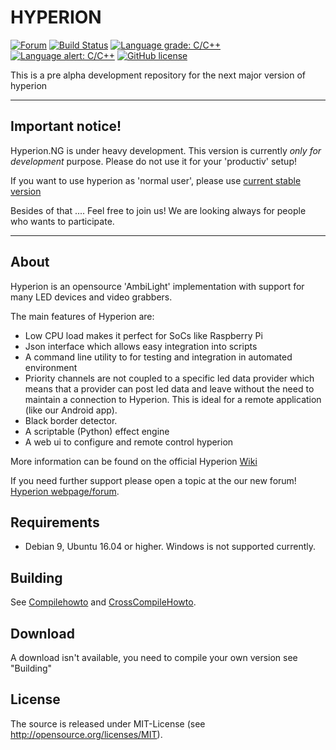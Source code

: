 # HYPERION

[![Forum](https://img.shields.io/website/https/hyperion-project.org.svg?down_color=red&down_message=offline&up_color=green&up_message=online)](https://www.hyperion-project.org)
[![Build Status](https://travis-ci.org/hyperion-project/hyperion.ng.svg?branch=master)](https://travis-ci.org/hyperion-project/hyperion.ng)
[![Language grade: C/C++](https://img.shields.io/lgtm/grade/cpp/g/hyperion-project/hyperion.ng.svg)](https://lgtm.com/projects/g/hyperion-project/hyperion.ng/context:cpp)
[![Language alert: C/C++](https://img.shields.io/lgtm/alerts/g/hyperion-project/hyperion.ng.svg)](https://lgtm.com/projects/g/hyperion-project/hyperion.ng/alerts)
[![GitHub license](https://img.shields.io/badge/License-MIT-yellow.svg)](https://raw.githubusercontent.com/hyperion-project/hyperion.ng/master/LICENSE)

This is a pre alpha development repository for the next major version of hyperion

--------
## **Important notice!**

Hyperion.NG is under heavy development. This version is currently _only for development_ purpose.
Please do not use it for your 'productiv' setup!

If you want to use hyperion as 'normal user', please use [current stable version](https://github.com/hyperion-project/hyperion)

Besides of that ....  Feel free to join us! We are looking always for people who wants to participate.

--------
## About

Hyperion is an opensource 'AmbiLight' implementation with support for many LED devices and video grabbers.

The main features of Hyperion are:
* Low CPU load makes it perfect for SoCs like Raspberry Pi
* Json interface which allows easy integration into scripts
* A command line utility to for testing and integration in automated environment
* Priority channels are not coupled to a specific led data provider which means that a provider can post led data and leave without the need to maintain a connection to Hyperion. This is ideal for a remote application (like our Android app).
* Black border detector.
* A scriptable (Python) effect engine
* A web ui to configure and remote control hyperion

More information can be found on the official Hyperion [Wiki](https://wiki.hyperion-project.org)

If you need further support please open a topic at the our new forum!
[Hyperion webpage/forum](https://www.hyperion-project.org).

## Requirements
* Debian 9, Ubuntu 16.04 or higher. Windows is not supported currently.

## Building
See [Compilehowto](CompileHowto.md) and [CrossCompileHowto](CrossCompileHowto.txt).

## Download
A download isn't available, you need to compile your own version see "Building"

## License
The source is released under MIT-License (see http://opensource.org/licenses/MIT).
